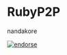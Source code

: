 RubyP2P
====

nandakore


[![endorse](http://api.coderwall.com/slightair/endorsecount.png)](http://coderwall.com/slightair)